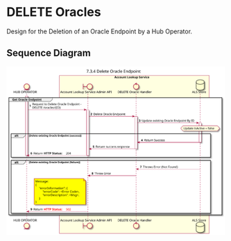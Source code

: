 # DELETE Oracles

Design for the Deletion of an Oracle Endpoint by a Hub Operator.
    
## Sequence Diagram

![](./assets/diagrams/sequence/seq-acct-lookup-admin-delete-oracle-7.3.4.svg)
